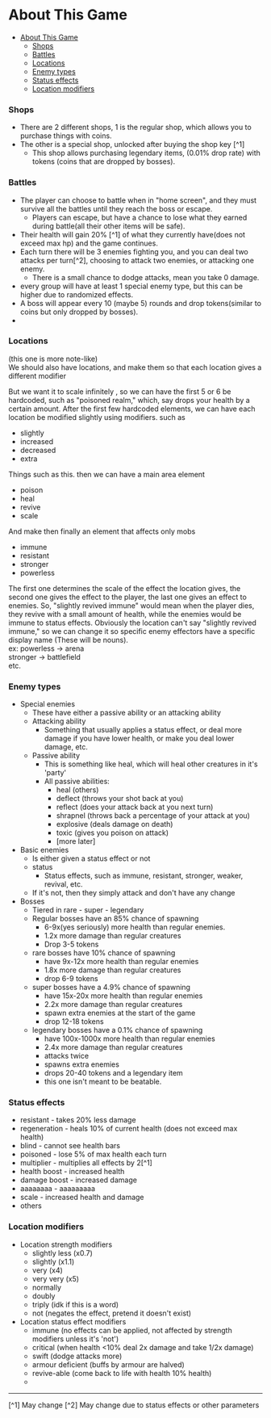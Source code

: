 # About This Game

<!-- TOC -->
* [About This Game](#about-this-game)
    * [Shops](#shops)
    * [Battles](#battles)
    * [Locations](#locations)
    * [Enemy types](#enemy-types)
    * [Status effects](#status-effects)
    * [Location modifiers](#location-modifiers)
<!-- TOC -->
### Shops
  - There are 2 different shops, 1 is the regular shop, which allows you to purchase things with coins.
  - The other is a special shop, unlocked after buying the shop key [^1]
    - This shop allows purchasing legendary items, (0.01% drop rate) with tokens (coins that are dropped by bosses).
### Battles
  - The player can choose to battle when in "home screen", and they must survive all the battles until they reach the boss or escape. 
    - Players can escape, but have a chance to lose what they earned during battle(all their other items will be safe).
  - Their health will gain 20% [^1] of what they currently have(does not exceed max hp) and the game continues.
  - Each turn there will be 3 enemies fighting you, and you can deal two attacks per turn[^2], choosing to attack two enemies, or attacking one enemy.
    - There is a small chance to dodge attacks, mean you take 0 damage.
  - every group will have at least 1 special enemy type, but this can be higher due to randomized effects.
  - A boss will appear every 10 (maybe 5) rounds and drop tokens(similar to coins but only dropped by bosses).
  - 
### Locations 
(this one is more note-like) \
We should also have locations, and make them so that each location gives a different modifier

But we want it to scale infinitely , so we can have the first 5 or 6 be hardcoded, 
such as "poisoned realm," which, say drops your health by a certain amount.
After the first few hardcoded elements, we can have each location be modified slightly using modifiers.
such as
- slightly
- increased
- decreased
- extra

Things such as this.
then we can have a main area element
- poison
- heal
- revive
- scale

And make then finally an element that affects only mobs
- immune
- resistant
- stronger
- powerless

The first one determines the scale of the effect the location gives,
the second one gives the effect to the player, the last one gives an effect to enemies.
So, "slightly revived immune" would mean when the player dies, they revive
with a small amount of health, while the enemies would be immune to status effects.
Obviously the location can't say "slightly revived immune," so we can change it so specific
enemy effectors have a specific display name (These will be nouns).\
ex: powerless -> arena\
    stronger  -> battlefield \
etc. 
### Enemy types
- Special enemies
  - These have either a passive ability or an attacking ability
  - Attacking ability
    - Something that usually applies a status effect, or deal more damage if you have lower health, or make you deal lower damage, etc.
  - Passive ability
    - This is something like heal, which will heal other creatures in it's 'party'
    - All passive abilities:
      - heal (others)
      - deflect (throws your shot back at you)
      - reflect (does your attack back at you next turn)
      - shrapnel (throws back a percentage of your attack at you)
      - explosive (deals damage on death)
      - toxic (gives you poison on attack)
      - [more later]
- Basic enemies
  - Is either given a status effect or not
  - status
    - Status effects, such as immune, resistant, stronger, weaker, revival, etc.
  - If it's not, then they simply attack and don't have any change
- Bosses
  - Tiered in rare - super - legendary 
  - Regular bosses have an 85% chance of spawning
    - 6-9x(yes seriously) more health than regular enemies. 
    - 1.2x more damage than regular creatures
    - Drop 3-5 tokens
  - rare bosses have 10% chance of spawning 
    - have 9x-12x more health than regular enemies
    - 1.8x more damage than regular creatures
    - drop 6-9 tokens
  - super bosses have a 4.9% chance of spawning 
    - have 15x-20x more health than regular enemies
    - 2.2x more damage than regular creatures
    - spawn extra enemies at the start of the game
    - drop 12-18 tokens
  - legendary bosses have a 0.1% chance of spawning
    - have 100x-1000x more health than regular enemies
    - 2.4x more damage than regular creatures
    - attacks twice
    - spawns extra enemies
    - drops 20-40 tokens and a legendary item
    - this one isn't meant to be beatable.
### Status effects
 - resistant - takes 20% less damage
 - regeneration - heals 10% of current health (does not exceed max health)
 - blind - cannot see health bars
 - poisoned - lose 5% of max health each turn
 - multiplier - multiplies all effects by 2[^1]
 - health boost - increased health
 - damage boost - increased damage
 - aaaaaaaa - aaaaaaaaa
 - scale - increased health and damage
 - others
### Location modifiers
 - Location strength modifiers
   - slightly less (x0.7)
   - slightly (x1.1)
   - very (x4)
   - very very (x5)
   - normally
   - doubly
   - triply (idk if this is a word)
   - not (negates the effect, pretend it doesn't exist)
 - Location status effect modifiers
   - immune (no effects can be applied, not affected by strength modifiers unless it's 'not')
   - critical (when health <10% deal 2x damage and take 1/2x damage)
   - swift (dodge attacks more)
   - armour deficient (buffs by armour are halved)
   - revive-able (come back to life with health 10% health) 
   - 
<hr />
[^1] May change
[^2] May change due to status effects or other parameters 
